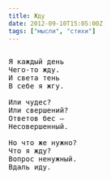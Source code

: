 ```yaml
---
title: Жду
date: 2012-09-10T15:05:00Z
tags: ["мысли", "стихи"]
---
```


<pre>

Я каждый день
Чего-то жду.
И света тень
В себе я жгу.

Или чудес?
Или свершений?
Ответов бес —
Несовершенный.

Но что же нужно?
Что я жду?
Вопрос ненужный.
Вдаль иду.

</pre>